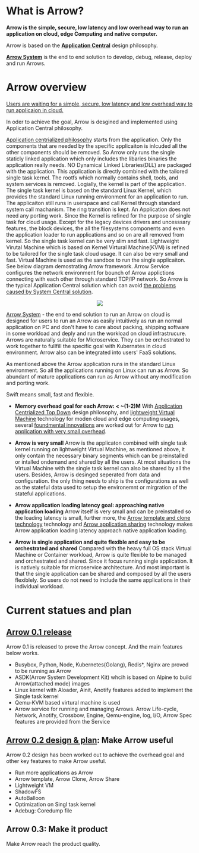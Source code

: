 # What is Arrow?
**Arrow is the simple, secure, low latency and low overhead way to run an application on cloud, edge Computing and native computer.**

Arrow is based on the [**Application Central**](/TopDown.md) design philosophy.

[**Arrow System**](/ArrowSystemVision.md) is the end to end solution to develop, debug, release, deploy and run Arrows.


# Arrow overview
[Users are waiting for a simple, secure, low latency and low overhead way to run applicaion in cloud.](ArrowIsUseful.md)

In oder to achieve the goal, Arrow is desgined and implemented using Application Central philosophy.

[Application centrialized philosophy](TopDown.md#application-central-philosophy) starts from the application. Only the components that are needed by the specific applicaiton is inlcuded all the other components should be removed. So Arrow only runs the single staticly linked application which only includes the libaries binaries the application really needs. NO Dynamical Linked Libraries(DLL) are packaged with the application. This application is directly combined with the tailored single task kernel. The rootfs which normally contains shell, tools, and system services is removed. Logially, the kernel is part of the application. The single task kernel is based on the standard Linux Kernel, which provides the standard Linux running environment for an application to run. The applicaiton still runs in userspace and call Kernel through standard system call machanism. The ring transition is kept. An Application does not need any porting work. Since the Kernel is refined for the purpose of single task for cloud usage. Except for the legacy devices drivers and uncesssary features, the block devices, the all the filesystems components and even the application loader to run applications and so on are all removed from kernel. So the single task kernel can be very slim and fast. Lightweight Virutal Machine which is based on Kernel Virtural Machine(KVM) is refined to be tailored for the single task cloud usage. It can also be very small and fast. Virtual Machine is used as the sandbox to run the single applicaiton. See below diagram demostrating Arrow framework. Arrow Service configures the network environment for bounch of Arrow applictions connecting with each other through standard TCP/IP network. So Arrow is the typical Application Central solution which can avoid [the problems caused by System Central solution](TopDown.md#problems-caused-by-system-central-solution).   

<p align="center">
  <img src="https://github.com/Walnux/Arrow_Documents/blob/master/images/Topdown.jpg">
</p>

[Arrow System](/ArrowSystemVision.md) - the end to end solution to run an Arrow on cloud is designed for users to run an Arrow as easily intuitively as run an normal application on PC and don't have to care about packing, shipping software in some workload and deply and run the workload on cloud infrastrucure. Arrows are naturally suitable for Microservice. They can be orchestrated to work together to fullfill the specific goal with Kubernates in cloud environment. Arrow also can be integrated into users' FaaS solutions.

As mentioned above the Arrow application runs in the standard Linux environment. So all the applications running on Linux can run as Arrow. So abundant of mature applications can run as Arrow without any modification and porting work.

Swift means small, fast and flexible.

- **Memory overhead goal for each Arrow:  < ~(1-2)M**
With [Application Centrialized Top Down](/path/to/topdown) design philosophy, and [lightweight Virtual Machine](/path/to/lightweithtVirtualMachine) technology for moden cloud and edge computing usages, several [foundmental innovations](/path/to/innovations) are worked out for Arrow to [run application with very small overhead](/path/to/overhead). 

- **Arrow is very small**
Arrow is the applicaton combined with single task kernel running on lightweight Virtual Machine, as mentioned above, it only contain the necessary binary segments which can be preinstalled or intalled ondemand and shared by all the users. At most situations the Virtual Machine with the single task kernel can also be shared by all the users. Besides, Arrow is desinged seperated from data and configuration. the only thing needs to ship is the configurations as well as the stateful data used to setup the environemnt or mirgration of the stateful applications.

- **Arrow application loading latency goal: approaching native application loading**
Arrow itself is very small and can be preinstalled so the loading latency is small, further more, the [Arrow template and clone technology](/path/to/AtemplateClone) technology and [Arrow application sharing](/path/toAshareing) technology makes Arrow application loading latency approach native application loading.

- **Arrow is single application and quite flexible and easy to be orchestrated and shared** 
 Compared with the heavy full OS stack Virtual Machine or Container workload, Arrow is quite flexible to be managed and orchestrated and shared. Since it focus running single application. It is natively suitable for microservice architecture. And most important is that the single application can be shared and composed by all the users flexiblely. So users do not need to include the same applications in their individual workload.

# Current statues and plan
## [Arrow 0.1 release](/path/to/0.1Release)

Arrow 0.1 is released to prove the Arrow concept. And the main features below works.

- Busybox, Python, Node, Kubernetes(Golang), Redis*, Nginx are proved to be running as Arrow 
- ASDK(Arrow System Development Kit) whcih is based on Alpine to build Arrow(attached mode) images
- Linux kernel with Aloader, Ainit, Anotify features added to implement the Single task kernel
- Qemu-KVM based virtural machine is used
- Arrow service for running and managing Arrows. Arrow Life-cycle, Network, Anotify, Crossbow, Engine, Qemu-engine, log, I/O, Arrow Spec features are provided from the Service

## [Arrow 0.2 design & plan](/Path/to/0.2ReleasePlan): Make Arrow useful

Arrow 0.2 design has been worked out to achieve the overhead goal and other key features to make Arrow useful.

- Run more applications as Arrow
- Arrow template, Arrow Clone, Arrow Share 
- Lightweight VM
- ShadowFS
- AutoBalloon
- Optimization on Singl task kernel
- Adebug: Coredump file

## Arrow 0.3: Make it product

Make Arrow reach the product quality.

